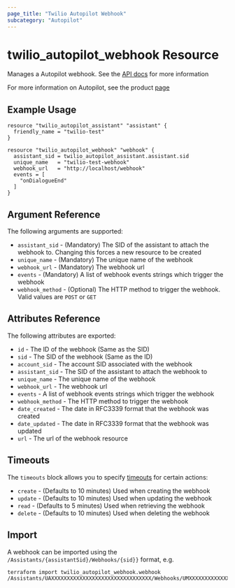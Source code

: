 ```yaml
---
page_title: "Twilio Autopilot Webhook"
subcategory: "Autopilot"
---
```


# twilio_autopilot_webhook Resource

Manages a Autopilot webhook. See the [API docs](https://www.twilio.com/docs/autopilot/api/event-webhooks) for more information

For more information on Autopilot, see the product [page](https://www.twilio.com/autopilot)

## Example Usage

```hcl
resource "twilio_autopilot_assistant" "assistant" {
  friendly_name = "twilio-test"
}

resource "twilio_autopilot_webhook" "webhook" {
  assistant_sid = twilio_autopilot_assistant.assistant.sid
  unique_name   = "twilio-test-webhook"
  webhook_url   = "http://localhost/webhook"
  events = [
    "onDialogueEnd"
  ]
}
```

## Argument Reference

The following arguments are supported:

- `assistant_sid` - (Mandatory) The SID of the assistant to attach the webhook to. Changing this forces a new resource to be created
- `unique_name` - (Mandatory) The unique name of the webhook
- `webhook_url` - (Mandatory) The webhook url
- `events` - (Mandatory) A list of webhook events strings which trigger the webhook
- `webhook_method` - (Optional) The HTTP method to trigger the webhook. Valid values are `POST` or `GET`

## Attributes Reference

The following attributes are exported:

- `id` - The ID of the webhook (Same as the SID)
- `sid` - The SID of the webhook (Same as the ID)
- `account_sid` - The account SID associated with the webhook
- `assistant_sid` - The SID of the assistant to attach the webhook to
- `unique_name` - The unique name of the webhook
- `webhook_url` - The webhook url
- `events` - A list of webhook events strings which trigger the webhook
- `webhook_method` - The HTTP method to trigger the webhook
- `date_created` - The date in RFC3339 format that the webhook was created
- `date_updated` - The date in RFC3339 format that the webhook was updated
- `url` - The url of the webhook resource

## Timeouts

The `timeouts` block allows you to specify [timeouts](https://www.terraform.io/docs/configuration/resources.html#timeouts) for certain actions:

- `create` - (Defaults to 10 minutes) Used when creating the webhook
- `update` - (Defaults to 10 minutes) Used when updating the webhook
- `read` - (Defaults to 5 minutes) Used when retrieving the webhook
- `delete` - (Defaults to 10 minutes) Used when deleting the webhook

## Import

A webhook can be imported using the `/Assistants/{assistantSid}/Webhooks/{sid}}` format, e.g.

```shell
terraform import twilio_autopilot_webhook.webhook /Assistants/UAXXXXXXXXXXXXXXXXXXXXXXXXXXXXXXXX/Webhooks/UMXXXXXXXXXXXXXXXXXXXXXXXXXXXXXXXX
```
